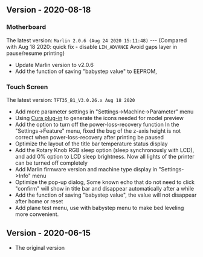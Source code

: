 ## Version - 2020-08-18
### Motherboard
The latest version: `Marlin 2.0.6 (Aug 24 2020 15:11:48)` --- (Compared with Aug 18 2020: quick fix - disable `LIN_ADVANCE` Avoid gaps layer in pause/resume printing)
 * Update Marlin version to v2.0.6
 * Add the function of saving "babystep value" to EEPROM,

### Touch Screen
The latest version: `TFT35_B1_V3.0.26.x Aug 18 2020`
 * Add more parameter settings in "Settings->Machine->Parameter" menu
 * Using [Cura plug-in](https://github.com/bigtreetech/Bigtree3DPlugin) to generate the icons needed for model preview
 * Add the option to turn off the power-loss-recovery function In the "Settings->Feature" menu, fixed the bug of the z-axis height is not correct when power-loss-recovery after printing be paused
 * Optimize the layout of the title bar temperature status display
 * Add the Rotary Knob RGB sleep option (sleep synchronously with LCD), and add 0% option to LCD sleep brightness. Now all lights of the printer can be turned off completely
 * Add Marlin firmware version and machine type display in "Settings->Info" menu
 * Optimize the pop-up dialog, Some known echo that do not need to click "confirm" will show in title bar and disappear automatically after a while
 * Add the function of saving "babystep value", the value will not disappear after home or reset
 * Add plane test menu, use with babystep menu to make bed leveling more convenient.

## Version - 2020-06-15
* The original version
